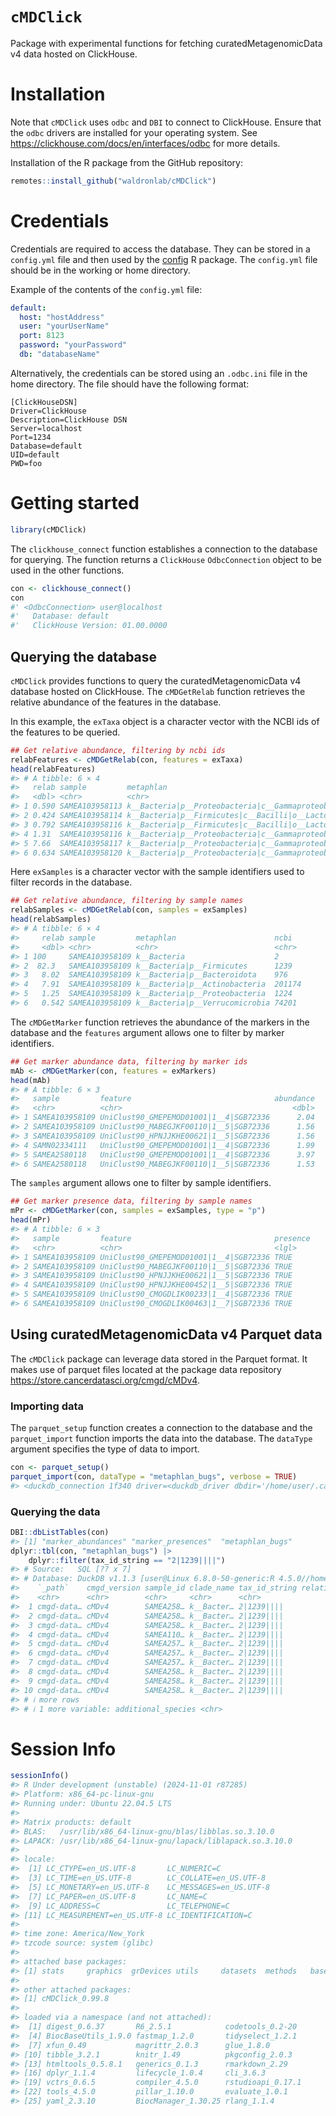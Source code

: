 
# `cMDClick`

Package with experimental functions for fetching curatedMetagenomicData
v4 data hosted on ClickHouse.

# Installation

Note that `cMDClick` uses `odbc` and `DBI` to connect to ClickHouse.
Ensure that the `odbc` drivers are installed for your operating system.
See <https://clickhouse.com/docs/en/interfaces/odbc> for more details.

Installation of the R package from the GitHub repository:

``` r
remotes::install_github("waldronlab/cMDClick")
```

# Credentials

Credentials are required to access the database. They can be stored in a
`config.yml` file and then used by the
[config](https://github.com/rstudio/config/) R package. The `config.yml`
file should be in the working or home directory.

Example of the contents of the `config.yml` file:

``` yml
default:
  host: "hostAddress"
  user: "yourUserName"
  port: 8123
  password: "yourPassword"
  db: "databaseName"
```

Alternatively, the credentials can be stored using an `.odbc.ini` file
in the home directory. The file should have the following format:

    [ClickHouseDSN]
    Driver=ClickHouse
    Description=ClickHouse DSN
    Server=localhost
    Port=1234
    Database=default
    UID=default
    PWD=foo

# Getting started

``` r
library(cMDClick)
```

The `clickhouse_connect` function establishes a connection to the
database for querying. The function returns a `ClickHouse`
`OdbcConnection` object to be used in the other functions.

``` r
con <- clickhouse_connect()
con
#' <OdbcConnection> user@localhost
#'   Database: default
#'   ClickHouse Version: 01.00.0000
```

## Querying the database

`cMDClick` provides functions to query the curatedMetagenomicData v4
database hosted on ClickHouse. The `cMDGetRelab` function retrieves the
relative abundance of the features in the database.

In this example, the `exTaxa` object is a character vector with the NCBI
ids of the features to be queried.

``` r
## Get relative abundance, filtering by ncbi ids
relabFeatures <- cMDGetRelab(con, features = exTaxa)
head(relabFeatures)
#> # A tibble: 6 × 4
#>   relab sample         metaphlan                                           ncbi 
#>   <dbl> <chr>          <chr>                                               <chr>
#> 1 0.590 SAMEA103958113 k__Bacteria|p__Proteobacteria|c__Gammaproteobacter… 562  
#> 2 0.424 SAMEA103958114 k__Bacteria|p__Firmicutes|c__Bacilli|o__Lactobacil… 1301 
#> 3 0.792 SAMEA103958116 k__Bacteria|p__Firmicutes|c__Bacilli|o__Lactobacil… 1301 
#> 4 1.31  SAMEA103958116 k__Bacteria|p__Proteobacteria|c__Gammaproteobacter… 562  
#> 5 7.66  SAMEA103958117 k__Bacteria|p__Proteobacteria|c__Gammaproteobacter… 562  
#> 6 0.634 SAMEA103958120 k__Bacteria|p__Proteobacteria|c__Gammaproteobacter… 562
```

Here `exSamples` is a character vector with the sample identifiers used
to filter records in the database.

``` r
## Get relative abundance, filtering by sample names
relabSamples <- cMDGetRelab(con, samples = exSamples)
head(relabSamples)
#> # A tibble: 6 × 4
#>     relab sample         metaphlan                      ncbi  
#>     <dbl> <chr>          <chr>                          <chr> 
#> 1 100     SAMEA103958109 k__Bacteria                    2     
#> 2  82.3   SAMEA103958109 k__Bacteria|p__Firmicutes      1239  
#> 3   8.02  SAMEA103958109 k__Bacteria|p__Bacteroidota    976   
#> 4   7.91  SAMEA103958109 k__Bacteria|p__Actinobacteria  201174
#> 5   1.25  SAMEA103958109 k__Bacteria|p__Proteobacteria  1224  
#> 6   0.542 SAMEA103958109 k__Bacteria|p__Verrucomicrobia 74201
```

The `cMDGetMarker` function retrieves the abundance of the markers in
the database and the `features` argument allows one to filter by marker
identifiers.

``` r
## Get marker abundance data, filtering by marker ids
mAb <- cMDGetMarker(con, features = exMarkers)
head(mAb)
#> # A tibble: 6 × 3
#>   sample         feature                                abundance
#>   <chr>          <chr>                                      <dbl>
#> 1 SAMEA103958109 UniClust90_GMEPEMOD01001|1__4|SGB72336      2.04
#> 2 SAMEA103958109 UniClust90_MABEGJKF00110|1__5|SGB72336      1.56
#> 3 SAMEA103958109 UniClust90_HPNJJKHE00621|1__5|SGB72336      1.56
#> 4 SAMN02334111   UniClust90_GMEPEMOD01001|1__4|SGB72336      1.99
#> 5 SAMEA2580118   UniClust90_GMEPEMOD01001|1__4|SGB72336      3.97
#> 6 SAMEA2580118   UniClust90_MABEGJKF00110|1__5|SGB72336      1.53
```

The `samples` argument allows one to filter by sample identifiers.

``` r
## Get marker presence data, filtering by sample names
mPr <- cMDGetMarker(con, samples = exSamples, type = "p")
head(mPr)
#> # A tibble: 6 × 3
#>   sample         feature                                presence
#>   <chr>          <chr>                                  <lgl>   
#> 1 SAMEA103958109 UniClust90_GMEPEMOD01001|1__4|SGB72336 TRUE    
#> 2 SAMEA103958109 UniClust90_MABEGJKF00110|1__5|SGB72336 TRUE    
#> 3 SAMEA103958109 UniClust90_HPNJJKHE00621|1__5|SGB72336 TRUE    
#> 4 SAMEA103958109 UniClust90_HPNJJKHE00452|1__5|SGB72336 TRUE    
#> 5 SAMEA103958109 UniClust90_CMOGDLIK00233|1__4|SGB72336 TRUE    
#> 6 SAMEA103958109 UniClust90_CMOGDLIK00463|1__7|SGB72336 TRUE
```

## Using curatedMetagenomicData v4 Parquet data

The `cMDClick` package can leverage data stored in the Parquet format.
It makes use of parquet files located at the package data repository
<https://store.cancerdatasci.org/cmgd/cMDv4>.

### Importing data

The `parquet_setup` function creates a connection to the database and
the `parquet_import` function imports the data into the database. The
`dataType` argument specifies the type of data to import.

``` r
con <- parquet_setup()
parquet_import(con, dataType = "metaphlan_bugs", verbose = TRUE)
#> <duckdb_connection 1f340 driver=<duckdb_driver dbdir='/home/user/.cache/R/cMDClick/cMDClick.duckdb' read_only=FALSE bigint=numeric>>
```

### Querying the data

``` r
DBI::dbListTables(con)
#> [1] "marker_abundances" "marker_presences"  "metaphlan_bugs"
dplyr::tbl(con, "metaphlan_bugs") |>
    dplyr::filter(tax_id_string == "2|1239||||")
#> # Source:   SQL [?? x 7]
#> # Database: DuckDB v1.1.3 [user@Linux 6.8.0-50-generic:R 4.5.0//home/user/.cache/R/cMDClick/cMDClick.duckdb]
#>    `_path`    cmgd_version sample_id clade_name tax_id_string relative_abundance
#>    <chr>      <chr>        <chr>     <chr>      <chr>                      <dbl>
#>  1 cmgd-data… cMDv4        SAMEA258… k__Bacter… 2|1239||||               0.00476
#>  2 cmgd-data… cMDv4        SAMEA258… k__Bacter… 2|1239||||               0.0162 
#>  3 cmgd-data… cMDv4        SAMEA258… k__Bacter… 2|1239||||               0.00683
#>  4 cmgd-data… cMDv4        SAMEA110… k__Bacter… 2|1239||||               0.00652
#>  5 cmgd-data… cMDv4        SAMEA257… k__Bacter… 2|1239||||               0.00305
#>  6 cmgd-data… cMDv4        SAMEA257… k__Bacter… 2|1239||||               0.0107 
#>  7 cmgd-data… cMDv4        SAMEA257… k__Bacter… 2|1239||||               0.384  
#>  8 cmgd-data… cMDv4        SAMEA258… k__Bacter… 2|1239||||               0.0532 
#>  9 cmgd-data… cMDv4        SAMEA258… k__Bacter… 2|1239||||               0.0888 
#> 10 cmgd-data… cMDv4        SAMEA258… k__Bacter… 2|1239||||               0.145  
#> # ℹ more rows
#> # ℹ 1 more variable: additional_species <chr>
```

# Session Info

``` r
sessionInfo()
#> R Under development (unstable) (2024-11-01 r87285)
#> Platform: x86_64-pc-linux-gnu
#> Running under: Ubuntu 22.04.5 LTS
#> 
#> Matrix products: default
#> BLAS:   /usr/lib/x86_64-linux-gnu/blas/libblas.so.3.10.0 
#> LAPACK: /usr/lib/x86_64-linux-gnu/lapack/liblapack.so.3.10.0
#> 
#> locale:
#>  [1] LC_CTYPE=en_US.UTF-8       LC_NUMERIC=C              
#>  [3] LC_TIME=en_US.UTF-8        LC_COLLATE=en_US.UTF-8    
#>  [5] LC_MONETARY=en_US.UTF-8    LC_MESSAGES=en_US.UTF-8   
#>  [7] LC_PAPER=en_US.UTF-8       LC_NAME=C                 
#>  [9] LC_ADDRESS=C               LC_TELEPHONE=C            
#> [11] LC_MEASUREMENT=en_US.UTF-8 LC_IDENTIFICATION=C       
#> 
#> time zone: America/New_York
#> tzcode source: system (glibc)
#> 
#> attached base packages:
#> [1] stats     graphics  grDevices utils     datasets  methods   base     
#> 
#> other attached packages:
#> [1] cMDClick_0.99.8
#> 
#> loaded via a namespace (and not attached):
#>  [1] digest_0.6.37       R6_2.5.1            codetools_0.2-20   
#>  [4] BiocBaseUtils_1.9.0 fastmap_1.2.0       tidyselect_1.2.1   
#>  [7] xfun_0.49           magrittr_2.0.3      glue_1.8.0         
#> [10] tibble_3.2.1        knitr_1.49          pkgconfig_2.0.3    
#> [13] htmltools_0.5.8.1   generics_0.1.3      rmarkdown_2.29     
#> [16] dplyr_1.1.4         lifecycle_1.0.4     cli_3.6.3          
#> [19] vctrs_0.6.5         compiler_4.5.0      rstudioapi_0.17.1  
#> [22] tools_4.5.0         pillar_1.10.0       evaluate_1.0.1     
#> [25] yaml_2.3.10         BiocManager_1.30.25 rlang_1.1.4
```

